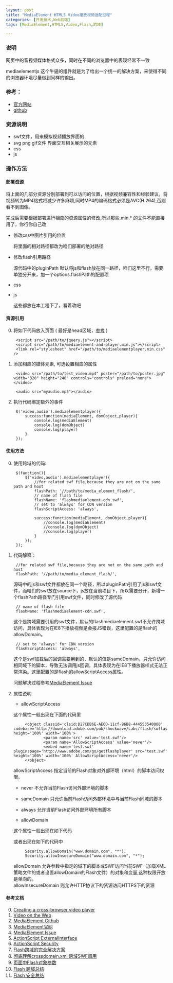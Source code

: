 ```yaml
---
layout: post
title: "MediaElement HTML5 Video播放视频适配过程"
categories: [开发技术,Web前端]
tags: [MediaElement,HTML5,Video,Flash,跨域]

---
```



### 说明

网页中的音视频媒体格式众多，同时在不同的浏览器中的表现经常不一致

mediaelementjs 这个牛逼的组件就是为了给出一个统一的解决方案，来使得不同的浏览器环境尽量做到同样的输出。


### 参考：
+ [官方网站](http://mediaelementjs.com/)
+ [github](https://github.com/johndyer/mediaelement)


### 资源说明

+ swf文件，用来模拟视频播放界面的
+ svg png gif文件 界面交互相关展示的元素
+ css 
+ js 

### 操作方法

#### 部署资源

将上面的几部分资源分别部署到可以访问的位置，根据视频兼容性和经验建议，将视频转为MP4格式将减少许多麻烦,同时MP4的编码格式必须是AVC(H.264),否则看不到图像。

完成后需要根据部署进行相应的资源属性的修改,所以那些.min.* 的文件不能直接用了，你行你自己改

+ 修改css中图片引用的位置 

    将里面的相对路径都改为咱们部署的绝对路径
    
+ 修改flash引用路径
    
    源代码中的pluginPath 默认将js和flash放在同一路径，咱们这里不行，需要单独分开来，加一个options.flashPath的配置项
    
+ css 
+ js
    
    这些都放在本工程下了，看着改吧    

#### 资源引用

0. 将如下代码放入页面 \( 最好是head区域，[参考](http://mediaelementjs.com/) \)
    
        <script src="/path/to/jquery.js"></script>
        <script src="/path/to/mediaelement-and-player.min.js"></script>
        <link rel="stylesheet" href="/path/to/mediaelementplayer.min.css" />
    
1. 添加相应的媒体元素, 可选设置相应的属性

        <video src="/path/to/test_video.mp4" poster="/path/to/poster.jpg" width="320" height="240" controls="controls" preload="none"></video>
        
        <audio src="myaudio.mp3"></audio>
        
2. 执行代码绑定额外的事件
        
        $('video,audio').mediaelementplayer({
            success:function(mediaElement, domObject,player){
                console.log(mediaElement)
                console.log(domObject)
                console.log(player)
            }
        });
        
#### 使用方法

0. 使用跨域的代码:

        $(function(){
            $('video,audio').mediaelementplayer({
                //for related swf file,because they are not on the same path and host
                flashPath: '//path/to/media_element_flash/',
                // name of flash file
                flashName: 'flashmediaelement-cdn.swf',
                // set to 'always' for CDN version
                flashScriptAccess: 'always',
        
                success:function(mediaElement, domObject,player){
                    //console.log(mediaElement)
                    //console.log(domObject)
                    //console.log(player)
                }
            });
        });

0. 代码解释：

        //for related swf file,because they are not on the same path and host
        flashPath: '//path/to/media_element_flash/',

    源码中的js和swf文件都放在同一个路径，所以pluginPath引用了js和swf文件，而咱们的swf放在source下，js放在当前项目下，所以需要分开，新增一个flashPath路径专门引用swf文件，同时修改了源代码
       
        // name of flash file
        flashName: 'flashmediaelement-cdn.swf',

    这个是跨域需要引用的swf文件，默认的flashmediaelement.swf不允许跨域访问，具体表现为在IE8下播放视频是会报JS错误，这里配置的是flash的allowDomain。
       
        // set to 'always' for CDN version
        flashScriptAccess: 'always', 
        
    这个是swf加载后的回调需要用到的，默认的值是sameDomain，只允许访问相同域下的脚本，导致无法调用js回调。具体表现为在IE8下播放器样式无法正常渲染。这里配置的是flash的allowScriptAccess属性。           

    问题解决过程参考[MediaElement Issue](https://github.com/johndyer/mediaelement/issues/1657)

0. 属性说明
    + allowScriptAccess
     
     这个属性一般出现在下面的代码里
        
            <object classid='clsid:D27CDB6E-AE6D-11cf-96B8-444553540000' codebase='http://download.adobe.com/pub/shockwave/cabs/flash/swflash.cab#version=9,0,0,0' height='100%' width='100%'>  
                    <param name='src' value='test.swf'/>  
                    <param name='AllowScriptAccess' value='never'/>  
                    <embed name='test.swf' pluginspage='http://www.adobe.com/go/getflashplayer' src='test.swf' height='100%' width='100%' AllowScriptAccess='never'/>  
            </object>   
      
      allowScriptAccess 指定当前的Flash对象对外部环境（html）的脚本访问权限。  
      + never 不允许当前Flash访问外部环境的脚本    
      + sameDomain 只允许当前Flash访问外部环境中与当前Flash同域的脚本
      + always 允许当前Flash访问外部环境所有脚本
        
    + allowDomain
    
    这个属性一般出现在如下代码
            <?xml version="1.0"?>
            <!--?http://www.mydomain.com/crossdomain.xml?-->
            <cross-domain-policy>
                <allow-access-from domain="www.otherdomain.com" />
                <allow-access-from domain="*.adobe.com" />
                <allow-access-from domain="*" />
            </cross-domain-policy>
            
     或者出现在如下的代码中
     
            Security.allowDomain("www.domain.com", "*");    
            Security.allowInsecureDomain("www.domain.com", "*");   
      
     allowDomain 允许参数中指定的域下的脚本或SWF访问当前SWF（加载XML策略文件的或者设置allowDomain的Flash文件）的对象和变量,这种权限开放是单向的。  
     allowInsecureDomain 则允许HTTP协议下的资源访问HTTPS下的资源 

#### 参考文档
0. [Creating a cross-browser video player](https://developer.mozilla.org/en-US/Apps/Build/Audio_and_video_delivery/cross_browser_video_player)
0. [Video on the Web](http://diveintohtml5.info/video.html)
0. [MediaElement Github](https://github.com/johndyer/mediaelement)
0. [MediaElement官网](http://mediaelementjs.com/)
0. [MediaElement Issue](https://github.com/johndyer/mediaelement/issues/1657)
0. [ActionScript ExternalInterface](http://help.adobe.com/zh_CN/FlashPlatform/reference/actionscript/3/flash/external/ExternalInterface.html)
0. [ActionScript Security](http://help.adobe.com/zh_CN/FlashPlatform/reference/actionscript/3/flash/system/Security.html)
0. [Flash跨域的完全解决方案](http://www.zystudios.cn/blog/post/51.Shtml)
0. [彻底理解crossdomain.xml 跨域SWF调用](http://www.cnblogs.com/kenkofox/p/3631339.html)
0. [页面中Flash对象参数](http://www.nowamagic.net/librarys/veda/detail/1615)
0. [Flash 跨域总结](http://blog.csdn.net/vince6799/article/details/4586312)
0. [Flash 安全总结](http://drops.wooyun.org/tips/153)
